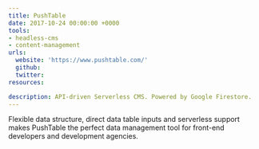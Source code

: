 ```yaml
---
title: PushTable
date: 2017-10-24 00:00:00 +0000
tools:
- headless-cms
- content-management
urls:
  website: 'https://www.pushtable.com/'
  github:
  twitter:
resources:

description: API-driven Serverless CMS. Powered by Google Firestore.
---
```

Flexible data structure, direct data table inputs and serverless support makes PushTable the perfect data management tool for front-end developers and development agencies.
